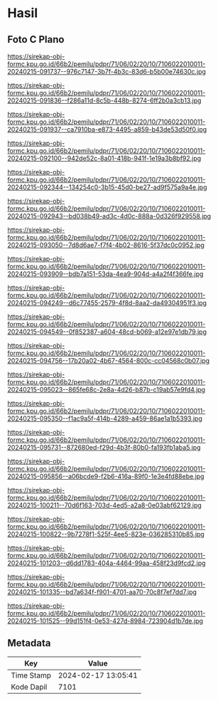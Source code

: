# Hasil

## Foto C Plano

https://sirekap-obj-formc.kpu.go.id/66b2/pemilu/pdpr/71/06/02/20/10/7106022010011-20240215-091737--976c7147-3b7f-4b3c-83d6-b5b00e74630c.jpg

https://sirekap-obj-formc.kpu.go.id/66b2/pemilu/pdpr/71/06/02/20/10/7106022010011-20240215-091836--f286a11d-8c5b-448b-8274-6ff2b0a3cb13.jpg

https://sirekap-obj-formc.kpu.go.id/66b2/pemilu/pdpr/71/06/02/20/10/7106022010011-20240215-091937--ca7910ba-e873-4495-a859-b43de53d50f0.jpg

https://sirekap-obj-formc.kpu.go.id/66b2/pemilu/pdpr/71/06/02/20/10/7106022010011-20240215-092100--942de52c-8a01-418b-941f-1e19a3b8bf92.jpg

https://sirekap-obj-formc.kpu.go.id/66b2/pemilu/pdpr/71/06/02/20/10/7106022010011-20240215-092344--134254c0-3b15-45d0-be27-ad9f575a9a4e.jpg

https://sirekap-obj-formc.kpu.go.id/66b2/pemilu/pdpr/71/06/02/20/10/7106022010011-20240215-092943--bd038b49-ad3c-4d0c-888a-0d326f929558.jpg

https://sirekap-obj-formc.kpu.go.id/66b2/pemilu/pdpr/71/06/02/20/10/7106022010011-20240215-093050--7d8d6ae7-f7f4-4b02-8616-5f37dc0c0952.jpg

https://sirekap-obj-formc.kpu.go.id/66b2/pemilu/pdpr/71/06/02/20/10/7106022010011-20240215-093909--bdb7a151-53da-4ea9-904d-a4a2f4f366fe.jpg

https://sirekap-obj-formc.kpu.go.id/66b2/pemilu/pdpr/71/06/02/20/10/7106022010011-20240215-094249--d6c77455-2579-4f8d-8aa2-da49304951f3.jpg

https://sirekap-obj-formc.kpu.go.id/66b2/pemilu/pdpr/71/06/02/20/10/7106022010011-20240215-094549--0f852387-a604-48cd-b069-a12e97e1db79.jpg

https://sirekap-obj-formc.kpu.go.id/66b2/pemilu/pdpr/71/06/02/20/10/7106022010011-20240215-094756--17b20a02-4b67-4564-800c-cc04568c0b07.jpg

https://sirekap-obj-formc.kpu.go.id/66b2/pemilu/pdpr/71/06/02/20/10/7106022010011-20240215-095023--865fe68c-2e8a-4d26-b87b-c19ab57e9fd4.jpg

https://sirekap-obj-formc.kpu.go.id/66b2/pemilu/pdpr/71/06/02/20/10/7106022010011-20240215-095350--f1ac9a5f-414b-4289-a459-86ae1a1b5393.jpg

https://sirekap-obj-formc.kpu.go.id/66b2/pemilu/pdpr/71/06/02/20/10/7106022010011-20240215-095731--872680ed-f29d-4b3f-80b0-fa193fb1aba5.jpg

https://sirekap-obj-formc.kpu.go.id/66b2/pemilu/pdpr/71/06/02/20/10/7106022010011-20240215-095856--a06bcde9-f2b6-416a-89f0-1e3e4fd88ebe.jpg

https://sirekap-obj-formc.kpu.go.id/66b2/pemilu/pdpr/71/06/02/20/10/7106022010011-20240215-100211--70d6f163-703d-4ed5-a2a8-0e03abf62129.jpg

https://sirekap-obj-formc.kpu.go.id/66b2/pemilu/pdpr/71/06/02/20/10/7106022010011-20240215-100822--9b7278f1-525f-4ee5-823e-036285310b85.jpg

https://sirekap-obj-formc.kpu.go.id/66b2/pemilu/pdpr/71/06/02/20/10/7106022010011-20240215-101203--d6dd1783-404a-4464-99aa-458f23d9fcd2.jpg

https://sirekap-obj-formc.kpu.go.id/66b2/pemilu/pdpr/71/06/02/20/10/7106022010011-20240215-101335--bd7a634f-f901-4701-aa70-70c8f7ef7dd7.jpg

https://sirekap-obj-formc.kpu.go.id/66b2/pemilu/pdpr/71/06/02/20/10/7106022010011-20240215-101525--99d151f4-0e53-427d-8984-723904d1b7de.jpg


## Metadata

| Key        | Value               |
| ---------- | ------------------- |
| Time Stamp | 2024-02-17 13:05:41 |
| Kode Dapil | 7101                |



